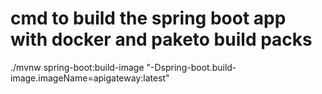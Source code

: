 # cmd to build the spring boot app with docker and paketo build packs
 ./mvnw spring-boot:build-image "-Dspring-boot.build-image.imageName=apigateway:latest"